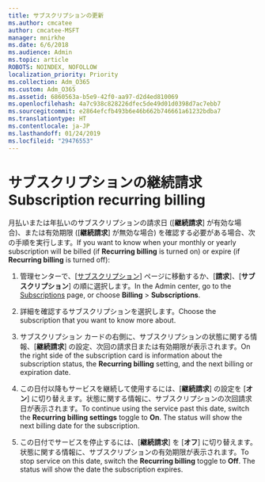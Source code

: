 ```yaml
---
title: サブスクリプションの更新
ms.author: cmcatee
author: cmcatee-MSFT
manager: mnirkhe
ms.date: 6/6/2018
ms.audience: Admin
ms.topic: article
ROBOTS: NOINDEX, NOFOLLOW
localization_priority: Priority
ms.collection: Adm_O365
ms.custom: Adm_O365
ms.assetid: 6860563a-b5e9-42f0-aa97-d2d4ed810069
ms.openlocfilehash: 4a7c938c828226dfec5de49d01d0398d7ac7ebb7
ms.sourcegitcommit: e2864efcfb493b6e46b662b746661a61232bdba7
ms.translationtype: HT
ms.contentlocale: ja-JP
ms.lasthandoff: 01/24/2019
ms.locfileid: "29476553"
---
```

# <a name="subscription-recurring-billing"></a><span data-ttu-id="732e1-102">サブスクリプションの継続請求</span><span class="sxs-lookup"><span data-stu-id="732e1-102">Subscription recurring billing</span></span>

<span data-ttu-id="732e1-103">月払いまたは年払いのサブスクリプションの請求日 ([**継続請求**] が有効な場合)、または有効期限 ([**継続請求**] が無効な場合) を確認する必要がある場合、次の手順を実行します。</span><span class="sxs-lookup"><span data-stu-id="732e1-103">If you want to know when your monthly or yearly subscription will be billed (if **Recurring billing** is turned on) or expire (if **Recurring billing** is turned off):</span></span> 
  
1. <span data-ttu-id="732e1-104">管理センターで、[[サブスクリプション](https://go.microsoft.com/fwlink/p/?linkid=842054)] ページに移動するか、[**請求**]、[**サブスクリプション**] の順に選択します。</span><span class="sxs-lookup"><span data-stu-id="732e1-104">In the Admin center, go to the [Subscriptions](https://go.microsoft.com/fwlink/p/?linkid=842054) page, or choose **Billing** \> **Subscriptions**.</span></span>
    
2. <span data-ttu-id="732e1-105">詳細を確認するサブスクリプションを選択します。</span><span class="sxs-lookup"><span data-stu-id="732e1-105">Choose the subscription that you want to know more about.</span></span>
    
3. <span data-ttu-id="732e1-106">サブスクリプション カードの右側に、サブスクリプションの状態に関する情報、[**継続請求**] の設定、次回の請求日または有効期限が表示されます。</span><span class="sxs-lookup"><span data-stu-id="732e1-106">On the right side of the subscription card is information about the subscription status, the **Recurring billing** setting, and the next billing or expiration date.</span></span> 
    
4. <span data-ttu-id="732e1-p101">この日付以降もサービスを継続して使用するには、[**継続請求**] の設定を [**オン**] に切り替えます。状態に関する情報に、サブスクリプションの次回請求日が表示されます。</span><span class="sxs-lookup"><span data-stu-id="732e1-p101">To continue using the service past this date, switch the **Recurring billing settings** toggle to **On**. The status will show the next billing date for the subscription.</span></span>
    
5. <span data-ttu-id="732e1-p102">この日付でサービスを停止するには、[**継続請求**] を [**オフ**] に切り替えます。状態に関する情報に、サブスクリプションの有効期限が表示されます。</span><span class="sxs-lookup"><span data-stu-id="732e1-p102">To stop service on this date, switch the **Recurring billing** toggle to **Off**. The status will show the date the subscription expires.</span></span>
    

